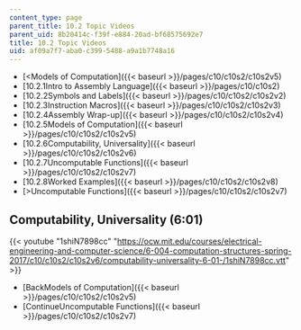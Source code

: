 ```yaml
---
content_type: page
parent_title: 10.2 Topic Videos
parent_uid: 8b20414c-f39f-e884-20ad-bf68575692e7
title: 10.2 Topic Videos
uid: af09a7f7-aba0-c399-5488-a9a1b7748a16
---
```


*   [<Models of Computation]({{< baseurl >}}/pages/c10/c10s2/c10s2v5)
*   [10.2.1Intro to Assembly Language]({{< baseurl >}}/pages/c10/c10s2)
*   [10.2.2Symbols and Labels]({{< baseurl >}}/pages/c10/c10s2/c10s2v2)
*   [10.2.3Instruction Macros]({{< baseurl >}}/pages/c10/c10s2/c10s2v3)
*   [10.2.4Assembly Wrap-up]({{< baseurl >}}/pages/c10/c10s2/c10s2v4)
*   [10.2.5Models of Computation]({{< baseurl >}}/pages/c10/c10s2/c10s2v5)
*   [10.2.6Computability, Universality]({{< baseurl >}}/pages/c10/c10s2/c10s2v6)
*   [10.2.7Uncomputable Functions]({{< baseurl >}}/pages/c10/c10s2/c10s2v7)
*   [10.2.8Worked Examples]({{< baseurl >}}/pages/c10/c10s2/c10s2v8)
*   [\>Uncomputable Functions]({{< baseurl >}}/pages/c10/c10s2/c10s2v7)

Computability, Universality (6:01)
----------------------------------

{{< youtube "1shiN7898cc" "https://ocw.mit.edu/courses/electrical-engineering-and-computer-science/6-004-computation-structures-spring-2017/c10/c10s2/c10s2v6/computability-universality-6-01-/1shiN7898cc.vtt" >}}

*   [BackModels of Computation]({{< baseurl >}}/pages/c10/c10s2/c10s2v5)
*   [ContinueUncomputable Functions]({{< baseurl >}}/pages/c10/c10s2/c10s2v7)